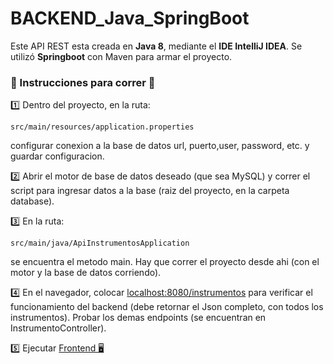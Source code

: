 # BACKEND_Java_SpringBoot
Este API REST esta creada en **Java 8**, mediante el **IDE IntelliJ IDEA**. 
Se utilizó **Springboot** con Maven para armar el proyecto.

### 📌 Instrucciones para correr 📌
1️⃣ Dentro del proyecto, en la ruta:
```
src/main/resources/application.properties
```
configurar conexion a la base de datos url, puerto,user, password, etc. y guardar configuracion.
  
2️⃣ Abrir el motor de base de datos deseado (que sea MySQL) y correr el script para ingresar datos a la base (raiz del proyecto, en la carpeta database).

3️⃣ En la ruta:
```
src/main/java/ApiInstrumentosApplication
```
se encuentra el metodo main. Hay que correr el proyecto desde ahi (con el motor y la base de datos corriendo).
   
4️⃣ En el navegador, colocar [localhost:8080/instrumentos](https://localhost:8080/instrumentos) para verificar el funcionamiento del backend (debe retornar el Json completo, con todos los instrumentos). Probar los demas endpoints (se encuentran en InstrumentoController).

5️⃣ Ejecutar [Frontend 🖥](https://github.com/LuciaScripponi/FRONTEND_React_TypeScript)
